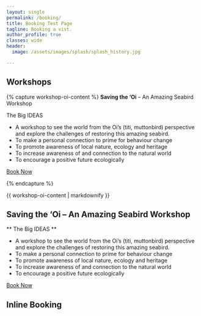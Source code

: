 ```yaml
---
layout: single
permalink: /booking/
title: Booking Test Page
tagline: Booking a vist.
author_profile: true
classes: wide
header:
  image: /assets/images/splash/splash_history.jpg

---
```


## Workshops

{% capture workshop-oi-content %}
**Saving the ‘Oi** – An Amazing Seabird Workshop

The Big IDEAS
- A workshop to see the world from the Oi’s (titi, muttonbird) perspective and explore the challenges of restoring this amazing seabird.
- To make a personal connection to prime for behaviour change
- To promote awareness of local nature, ecology and heritage
- To increase awareness of and connection to the natural world
- To encourage a positive future ecologically

<!-- Calendly link widget begin -->
<link href="https://assets.calendly.com/assets/external/widget.css" rel="stylesheet">
<script src="https://assets.calendly.com/assets/external/widget.js" type="text/javascript" async></script>
<a href="" class="btn btn--primary" onclick="Calendly.initPopupWidget({url: 'https://calendly.com/wildlabtiakitaiao/saving-the-oi-workshop?primary_color=ff0303&hide_gdpr_banner=1'});return false;">Book Now</a>
<!-- Calendly link widget end -->

{% endcapture %}

<div class="notice">
  {{ workshop-oi-content | markdownify }}
</div>


## Saving the ‘Oi – An Amazing Seabird Workshop

** The Big IDEAS **

- A workshop to see the world from the Oi’s (titi, muttonbird) perspective and explore the challenges of restoring this amazing seabird.
- To make a personal connection to prime for behaviour change
- To promote awareness of local nature, ecology and heritage
- To increase awareness of and connection to the natural world
- To encourage a positive future ecologically

<!-- Calendly link widget begin -->
<link href="https://assets.calendly.com/assets/external/widget.css" rel="stylesheet">
<script src="https://assets.calendly.com/assets/external/widget.js" type="text/javascript" async></script>
<a href="" class="btn btn--primary" onclick="Calendly.initPopupWidget({url: 'https://calendly.com/wildlabtiakitaiao/saving-the-oi-workshop?primary_color=ff0303&hide_gdpr_banner=1'});return false;">Book Now</a>
<!-- Calendly link widget end -->


## Inline Booking

<!-- Calendly inline widget begin -->
<div class="calendly-inline-widget" data-url="https://calendly.com/wildlabtiakitaiao?hide_landing_page_details=1&hide_gdpr_banner=1&primary_color=fb0303" style="min-width:320px;height:2000px;"></div>
<script type="text/javascript" src="https://assets.calendly.com/assets/external/widget.js" async></script>
<!-- Calendly inline widget end -->


<!-- Calendly badge widget begin -->
<link href="https://assets.calendly.com/assets/external/widget.css" rel="stylesheet">
<script src="https://assets.calendly.com/assets/external/widget.js" type="text/javascript" async></script>
<script type="text/javascript">window.onload = function() { Calendly.initBadgeWidget({ url: 'https://calendly.com/wildlabtiakitaiao?hide_landing_page_details=1&hide_gdpr_banner=1&primary_color=ff0303', text: 'Make a Booking', color: '#ff0303', textColor: '#ffffff', branding: false }); }</script>
<!-- Calendly badge widget end -->